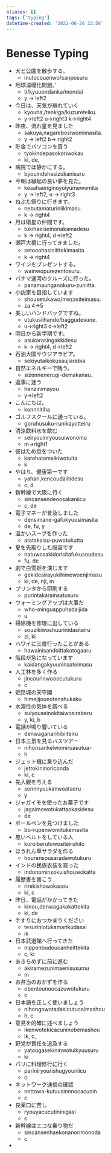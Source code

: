 ```yaml
---
aliases: []
tags: ['typing']
datetime-created: '2022-06-26 22:56'
---
```


# Benesse Typing
- 犬と公園を散歩する。
	- inutocouenwo/sanposuru
- 地球温暖化問題。’
	- ti/kyuuondanka/mondai
	- y -> left2
- 今日は、天気が崩れていく
	- kyouha,/tenkiga/kuzureteiku.
	- y->left2 u->right3 k->right4 
- 昨夜、流れ星を見ました
	- sakuya,nagarebosiwomimasita.
	- y -> left2 b-> right2
- 貯金でパソコンを買う
	- tyokindepasokonwokau
	- ki, de, 
- 病院では静かにする。
	- byouindehasizukanisuru
- 今朝は縁起の良い夢を見た。
	- kesahaenginoyoiyumewomita
	- y -> left2, u -> right3
- ねぶた祭りに行きます。
	- nebutamaturiniikimasu
	- k -> right4
- 月は衛星の仲間です。
	- tukihaeiseinonakamadesu
	- k -> right4, d->left2
- 瀬戸大橋に行ってきました。
	- setooohasiniittekimasita　
	- k -> right4
- ワインをプレゼントする。
	- wainwopurezentosuru.
- パナマ運河のクルーズに行った。
	- panamaunganokuru-zuniitta.
- 小説家を目指しています
	- shousetukawo/mezasiteimasu.
	- za 4->5
- 美しいハンドバッグですね。
	- utukusiihando/baggudesune.
	- u->right3 d->left2
- 明日から新学期です。
	- asukarasingakkidesu
	- k -> right4, d->left2
- 石油大国サウジアラビア。
	- sekiyutaikokusaujiarabia
- 自然エネルギーで賄う。
	- sizennenerugi-demakanau.
- 返事に迷う
	- henzinimayou
	- y->left2
- こんにちは。
	- konnnitiha
- ゴルフスクールに通っている。
	- goruhusuku-runikayotteiru
- 清涼飲料水を飲む
	- seiryouinryousuiwonomu
	- m->right1
- 彼はため息をついた
	- karehatameikiwotuita
	- k
- やはり、健康第一です
	- yahari,kencoudaiitidesu
	- c, d
- 新幹線で大阪に行く
	- sincansendeoosakaniicu
	- c, de
- 電子マネーが普及しました
	- densimane-gafukyuusimasita
	- de, fu, y
- 温かいスープを作った
	- atatakaisu-puwotukutta
- 夏を先取りした服装です
	- natuwosakidorisitafukusoudesu
	- fu, de
- 劇で白雪姫を演じます
	- gekidesirayukihimewoenjimasu
	- ki, de, nji, m
- プリンタから印刷する
	- purintakarainsatusuru
- ウォーミングアップは大事だ
	- who-minguappuhadaijida
	- u
- 掃除機を修理に出している
	- souzikiwoshuurinidasiteiru
	- zi, ki
- ハワイに三度行ったことがある
	- hawainisandoittakotogaaru
- 階段が急になっています
	- kaidangakyuuninaateimasu
- 人工林を多く作る
	- jincourinwooocutukuru
	- c
- 姫路城の天守閣
	- himejijounotenshukaku
- 水溶性の気体を調べる
	- suiyouseinokitaiwosiraberu
	- y, ki, b
- 電話が鳴り響いている
	- denwaganarihibiiteiru
- 日本三景を見るバスツアー
	- nihonsankeiwomiruasutua-
	- h
- ジェット機に乗り込んだ
	- jettokininoriconda
	- ki, c
- 先入観を与える
	- sennnyuukanwoataeru
	- y
- ジャガイモを使ったお菓子です
	- jagaimowotukattaokasidesu
	- de
- ボールペンを見つけました
	- bo-rupenwomitukemasita
- 黒いベルトをしている人
	- kuroiberutowositeiruhito
- ほうれん草サラダを作る
	- hourensousaradawotukuru
- インドの民族衣装を買った
	- indonominzokuishouwokatta
- 履歴書を書こう
	- rirekishowokacou
	- ki, c
- 昨日、電話がかかってきた
	- kinou,denwagakakattekita
	- ki, de
- 手すりにおつかまりください
	- tesuriniotukamarikudasai
	- ik
- 日本武道館へ行ってきた
	- nipponbudoucanheittekita
	- c, ki
- あきらめずに前に進む
	- akiramezunimaenisusumu
	- m
- お弁当のおかずを作る
	- obentounoocazuwotukuru
	- c
- 日本語を正しく使いましょう
	- nihongowotadasicutucaimashou
	- h, c
- 意見を的確に述べましょう
	- ikenwotekicacuninobemashou
	- ik, c, 
- 野党が責任を追及する
	- yatougasekininwotuikyuusuru
	- ki
- パリに料理修行に行く
	- pariniryourishugyouniicu
	- c
- ネットワーク通信の確認
	- nettowa-kutuusinnnocacunin
	- c
- 良薬口に苦し
	- ryouyacucutininigasi
	- c
- 新幹線はエコな乗り物だ
	- sincansenhaekonanorimonoda
	- c
- 
